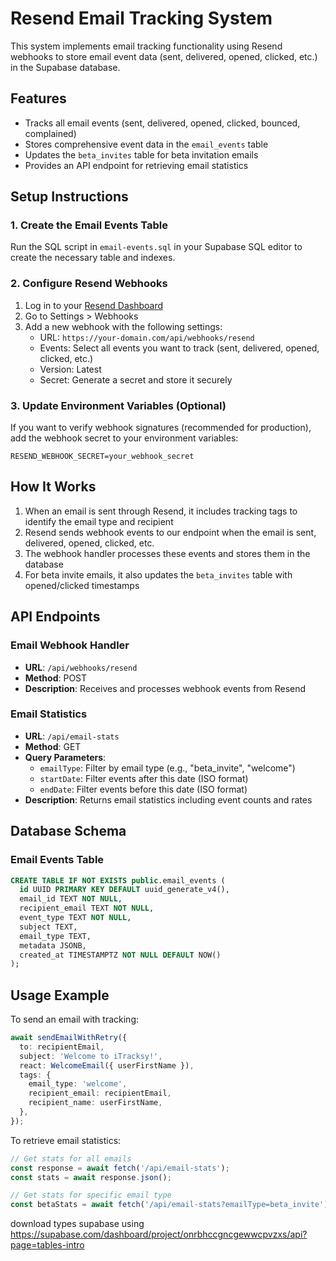 # Resend Email Tracking System

This system implements email tracking functionality using Resend webhooks to store email event data (sent, delivered, opened, clicked, etc.) in the Supabase database.

## Features

- Tracks all email events (sent, delivered, opened, clicked, bounced, complained)
- Stores comprehensive event data in the `email_events` table
- Updates the `beta_invites` table for beta invitation emails
- Provides an API endpoint for retrieving email statistics

## Setup Instructions

### 1. Create the Email Events Table

Run the SQL script in `email-events.sql` in your Supabase SQL editor to create the necessary table and indexes.

### 2. Configure Resend Webhooks

1. Log in to your [Resend Dashboard](https://resend.com/dashboard)
2. Go to Settings > Webhooks
3. Add a new webhook with the following settings:
   - URL: `https://your-domain.com/api/webhooks/resend`
   - Events: Select all events you want to track (sent, delivered, opened, clicked, etc.)
   - Version: Latest
   - Secret: Generate a secret and store it securely

### 3. Update Environment Variables (Optional)

If you want to verify webhook signatures (recommended for production), add the webhook secret to your environment variables:

```
RESEND_WEBHOOK_SECRET=your_webhook_secret
```

## How It Works

1. When an email is sent through Resend, it includes tracking tags to identify the email type and recipient
2. Resend sends webhook events to our endpoint when the email is sent, delivered, opened, clicked, etc.
3. The webhook handler processes these events and stores them in the database
4. For beta invite emails, it also updates the `beta_invites` table with opened/clicked timestamps

## API Endpoints

### Email Webhook Handler

- **URL**: `/api/webhooks/resend`
- **Method**: POST
- **Description**: Receives and processes webhook events from Resend

### Email Statistics

- **URL**: `/api/email-stats`
- **Method**: GET
- **Query Parameters**:
  - `emailType`: Filter by email type (e.g., "beta_invite", "welcome")
  - `startDate`: Filter events after this date (ISO format)
  - `endDate`: Filter events before this date (ISO format)
- **Description**: Returns email statistics including event counts and rates

## Database Schema

### Email Events Table

```sql
CREATE TABLE IF NOT EXISTS public.email_events (
  id UUID PRIMARY KEY DEFAULT uuid_generate_v4(),
  email_id TEXT NOT NULL,
  recipient_email TEXT NOT NULL,
  event_type TEXT NOT NULL,
  subject TEXT,
  email_type TEXT,
  metadata JSONB,
  created_at TIMESTAMPTZ NOT NULL DEFAULT NOW()
);
```

## Usage Example

To send an email with tracking:

```typescript
await sendEmailWithRetry({
  to: recipientEmail,
  subject: 'Welcome to iTracksy!',
  react: WelcomeEmail({ userFirstName }),
  tags: {
    email_type: 'welcome',
    recipient_email: recipientEmail,
    recipient_name: userFirstName,
  },
});
```

To retrieve email statistics:

```typescript
// Get stats for all emails
const response = await fetch('/api/email-stats');
const stats = await response.json();

// Get stats for specific email type
const betaStats = await fetch('/api/email-stats?emailType=beta_invite');
```

download types supabase using https://supabase.com/dashboard/project/onrbhccgncgewwcpvzxs/api?page=tables-intro
